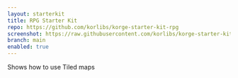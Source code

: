 ```yaml
---
layout: starterkit
title: RPG Starter Kit
repo: https://github.com/korlibs/korge-starter-kit-rpg
screenshot: https://raw.githubusercontent.com/korlibs/korge-starter-kit-rpg/4d9cd0d4097c6b4c1e0173b5faf7dc317ecbcbbb/screenshot.png
branch: main
enabled: true
---
```


Shows how to use Tiled maps
